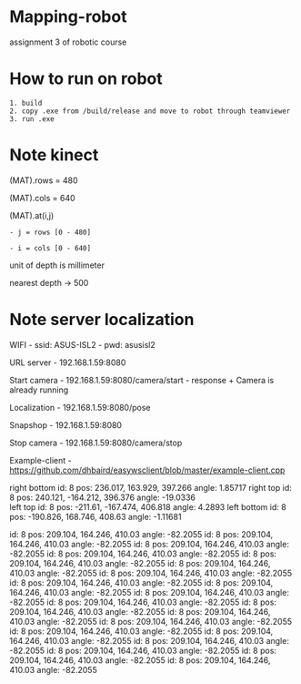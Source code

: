 # Mapping-robot
assignment 3 of robotic course

# How to run on robot
	1. build
	2. copy .exe from /build/release and move to robot through teamviewer
	3. run .exe
	
# Note kinect

(MAT).rows = 480 

(MAT).cols = 640

(MAT).at<uchar>(i,j) 

	- j = rows [0 - 480]
	
	- i = cols [0 - 640]

unit of depth is millimeter

nearest depth -> 500 

# Note server localization

WIFI
	- ssid: ASUS-ISL2 
	- pwd:	asusisl2

URL server
	- 192.168.1.59:8080

Start camera
	- 192.168.1.59:8080/camera/start
	- response
		+ Camera is already running
		
Localization
	-  192.168.1.59:8080/pose

	
Snapshop
	- 192.168.1.59:8080
	
Stop camera
	- 192.168.1.59:8080/camera/stop
 
Example-client 
	- https://github.com/dhbaird/easywsclient/blob/master/example-client.cpp
 
 
right bottom
 id: 8	pos: 236.017, 163.929, 397.266	angle: 1.85717
right top
 id: 8	pos: 240.121, -164.212, 396.376	angle: -19.0336  
left top
 id: 8	pos: -211.61, -167.474, 406.818	angle: 4.2893
left bottom
 id: 8	pos: -190.826, 168.746, 408.63	angle: -1.11681
 
id: 8   pos: 209.104, 164.246, 410.03   angle: -82.2055
id: 8   pos: 209.104, 164.246, 410.03   angle: -82.2055
id: 8   pos: 209.104, 164.246, 410.03   angle: -82.2055
id: 8   pos: 209.104, 164.246, 410.03   angle: -82.2055
id: 8   pos: 209.104, 164.246, 410.03   angle: -82.2055
id: 8   pos: 209.104, 164.246, 410.03   angle: -82.2055
id: 8   pos: 209.104, 164.246, 410.03   angle: -82.2055
id: 8   pos: 209.104, 164.246, 410.03   angle: -82.2055
id: 8   pos: 209.104, 164.246, 410.03   angle: -82.2055
id: 8   pos: 209.104, 164.246, 410.03   angle: -82.2055
id: 8   pos: 209.104, 164.246, 410.03   angle: -82.2055
id: 8   pos: 209.104, 164.246, 410.03   angle: -82.2055
id: 8   pos: 209.104, 164.246, 410.03   angle: -82.2055
id: 8   pos: 209.104, 164.246, 410.03   angle: -82.2055
id: 8   pos: 209.104, 164.246, 410.03   angle: -82.2055
id: 8   pos: 209.104, 164.246, 410.03   angle: -82.2055
id: 8   pos: 209.104, 164.246, 410.03   angle: -82.2055
id: 8   pos: 209.104, 164.246, 410.03   angle: -82.2055
id: 8   pos: 209.104, 164.246, 410.03   angle: -82.2055
id: 8   pos: 209.104, 164.246, 410.03   angle: -82.2055